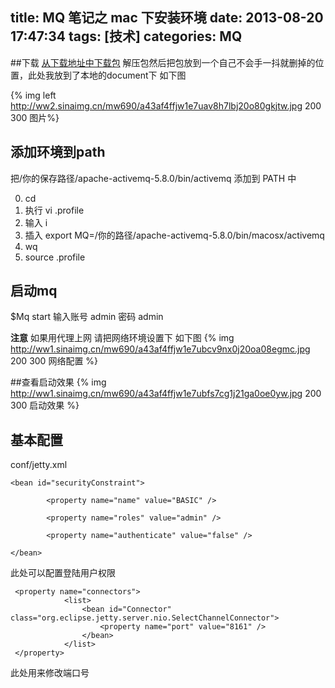 title: MQ 笔记之 mac 下安装环境
date: 2013-08-20 17:47:34
tags: [技术]
categories: MQ
---
##下载
[从下载地址中下载包](http://www.apache.org/dyn/closer.cgi?path=/activemq/apache-activemq/5.8.0/apache-activemq-5.8.0-bin.tar.gz)
解压包然后把包放到一个自己不会手一抖就删掉的位置，此处我放到了本地的document下
如下图
<!-- more -->
{% img left http://ww2.sinaimg.cn/mw690/a43af4ffjw1e7uav8h7lbj20o80gkjtw.jpg 200 300 图片%}
## 添加环境到path 
把/你的保存路径/apache-activemq-5.8.0/bin/activemq 添加到 PATH 中 

0. cd 
1. 执行 vi .profile 
2. 输入 i 
3. 插入 export MQ=/你的路径/apache-activemq-5.8.0/bin/macosx/activemq
4. wq
5. source .profile

## 启动mq
$Mq start
输入账号 admin 密码  admin

**注意** 如果用代理上网 请把网络环境设置下 如下图
{% img http://ww1.sinaimg.cn/mw690/a43af4ffjw1e7ubcv9nx0j20oa08egmc.jpg 200 300 网络配置 %}

##查看启动效果
{% img http://ww1.sinaimg.cn/mw690/a43af4ffjw1e7ubfs7cg1j21ga0oe0yw.jpg 200 300 启动效果 %}

## 基本配置
conf/jetty.xml
```
<bean id="securityConstraint">
 
        <property name="name" value="BASIC" />
 
        <property name="roles" value="admin" />
 
        <property name="authenticate" value="false" />
 
</bean>

```
此处可以配置登陆用户权限


```
 <property name="connectors">
            <list>
                <bean id="Connector" class="org.eclipse.jetty.server.nio.SelectChannelConnector">
                    <property name="port" value="8161" />
                </bean>
            </list>
 </property>

```
此处用来修改端口号





